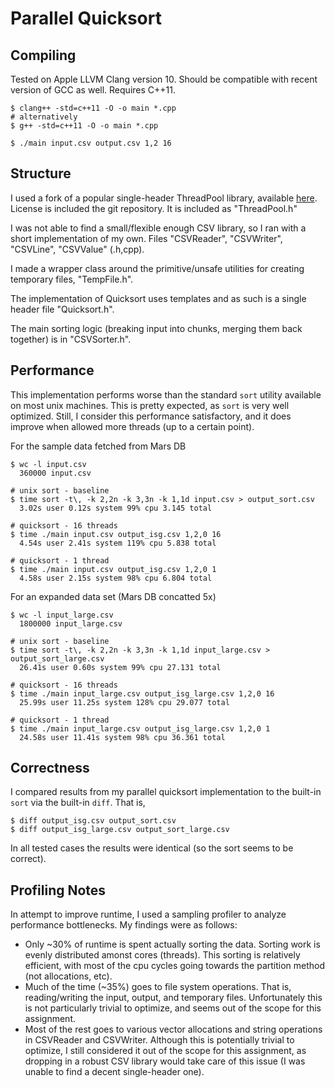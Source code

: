 # Parallel Quicksort

## Compiling

Tested on Apple LLVM Clang version 10. Should be compatible with recent version of GCC as well. Requires C++11.

```
$ clang++ -std=c++11 -O -o main *.cpp
# alternatively
$ g++ -std=c++11 -O -o main *.cpp

$ ./main input.csv output.csv 1,2 16
```

## Structure

I used a fork of a popular single-header ThreadPool library, available [here](https://github.com/log4cplus/ThreadPool). License is included the git repository. It is included as "ThreadPool.h"

I was not able to find a small/flexible enough CSV library, so I ran with a short implementation of my own. Files "CSVReader", "CSVWriter", "CSVLine", "CSVValue" (.h,cpp).

I made a wrapper class around the primitive/unsafe utilities for creating temporary files, "TempFile.h".

The implementation of Quicksort uses templates and as such is a single header file "Quicksort.h".

The main sorting logic (breaking input into chunks, merging them back together) is in "CSVSorter.h".

## Performance

This implementation performs worse than the standard `sort` utility available on most unix machines. This is pretty expected, as `sort` is very well optimized. Still, I consider this performance satisfactory, and it does improve when allowed more threads (up to a certain point).

For the sample data fetched from Mars DB
```
$ wc -l input.csv
  360000 input.csv

# unix sort - baseline
$ time sort -t\, -k 2,2n -k 3,3n -k 1,1d input.csv > output_sort.csv
  3.02s user 0.12s system 99% cpu 3.145 total

# quicksort - 16 threads
$ time ./main input.csv output_isg.csv 1,2,0 16
  4.54s user 2.41s system 119% cpu 5.838 total

# quicksort - 1 thread
$ time ./main input.csv output_isg.csv 1,2,0 1
  4.58s user 2.15s system 98% cpu 6.804 total
```

For an expanded data set (Mars DB concatted 5x)
```
$ wc -l input_large.csv
  1800000 input_large.csv

# unix sort - baseline
$ time sort -t\, -k 2,2n -k 3,3n -k 1,1d input_large.csv > output_sort_large.csv
  26.41s user 0.60s system 99% cpu 27.131 total

# quicksort - 16 threads
$ time ./main input_large.csv output_isg_large.csv 1,2,0 16
  25.99s user 11.25s system 128% cpu 29.077 total

# quicksort - 1 thread
$ time ./main input_large.csv output_isg_large.csv 1,2,0 1
  24.58s user 11.41s system 98% cpu 36.361 total
```

## Correctness

I compared results from my parallel quicksort implementation to the built-in `sort` via the built-in `diff`. That is,

```
$ diff output_isg.csv output_sort.csv
$ diff output_isg_large.csv output_sort_large.csv
```

In all tested cases the results were identical (so the sort seems to be correct).

## Profiling Notes

In attempt to improve runtime, I used a sampling profiler to analyze performance bottlenecks. My findings were as follows:

- Only ~30% of runtime is spent actually sorting the data.
    Sorting work is evenly distributed amonst cores (threads).
    This sorting is relatively efficient, with most of the cpu cycles going towards the partition method (not allocations, etc).
- Much of the time (~35%) goes to file system operations.
    That is, reading/writing the input, output, and temporary files.
    Unfortunately this is not particularly trivial to optimize, and seems out of the scope for this assignment.
- Most of the rest goes to various vector allocations and string operations in CSVReader and CSVWriter.
    Although this is potentially trivial to optimize, I still considered it out of the scope for this assignment,
    as dropping in a robust CSV library would take care of this issue (I was unable to find a decent single-header one).
